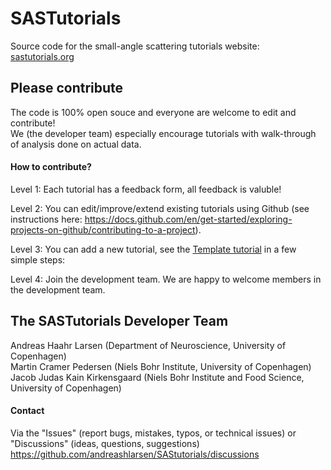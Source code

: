 # SASTutorials
Source code for the small-angle scattering tutorials website:
[sastutorials.org](https://sastutorials.org/) 

## Please contribute
The code is 100% open souce and everyone are welcome to edit and contribute!    
We (the developer team) especially encourage tutorials with walk-through of analysis done on actual data.   

#### How to contribute?
Level 1: Each tutorial has a feedback form, all feedback is valuble!    

Level 2: You can edit/improve/extend existing tutorials using Github (see instructions here: https://docs.github.com/en/get-started/exploring-projects-on-github/contributing-to-a-project).    

Level 3: You can  add a new tutorial, see the  [Template tutorial](https://sastutorials.org/Template) 
in a few simple steps:    

Level 4: Join the development team. We are happy to welcome members in the development team.    

## The SASTutorials Developer Team
Andreas Haahr Larsen (Department of Neuroscience, University of Copenhagen)    
Martin Cramer Pedersen (Niels Bohr Institute, University of Copenhagen)    
Jacob Judas Kain Kirkensgaard (Niels Bohr Institute and Food Science, University of Copenhagen)    

#### Contact
Via the "Issues" (report bugs, mistakes, typos, or technical issues) or "Discussions" (ideas, questions, suggestions) https://github.com/andreashlarsen/SAStutorials/discussions 

